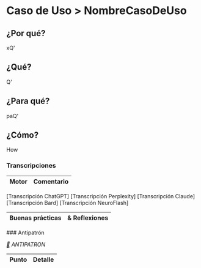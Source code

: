 # Caso de Uso > NombreCasoDeUso

## ¿Por qué?

xQ'

## ¿Qué? 

Q'

## ¿Para qué?

paQ'

## ¿Cómo?

How

### Transcripciones 

|Motor|Comentario|
|-|-|
[Transcripción ChatGPT]
[Transcripción Perplexity]
[Transcripción Claude]
[Transcripción Bard]
[Transcripción NeuroFlash]

|Buenas prácticas|& Reflexiones
|-|-|

### Antipatrón

*[:link:]() ANTIPATRON*

|Punto|Detalle|
|-|-|
